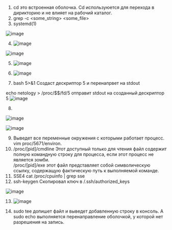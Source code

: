 
1. cd это встроенная оболочка. Cd используюется для перехода в дирикторию и не влияет на рабочий каталог.
2. grep -c <some_string> <some_file> 
3. systemd(1) 

  ![image](https://user-images.githubusercontent.com/95320903/150128448-0e594ed5-eae0-41ea-af4e-2ea152f947a6.png)
  
4. ![image](https://user-images.githubusercontent.com/95320903/150140402-99fdaf2c-015a-4b8e-aea3-2ca3efcb12ed.png)

 ![image](https://user-images.githubusercontent.com/95320903/150140370-4b794906-db4d-4627-9ad0-e4211b462ae9.png)

5. ![image](https://user-images.githubusercontent.com/95320903/150143132-2d33662d-56f4-46a1-9196-e7fd3ea27bd8.png)
6. ![image](https://user-images.githubusercontent.com/95320903/150349316-491b5d71-2bea-464e-82a9-2442fc713431.png)


7. bash 5>&1 Создаст дескриптор 5 и перенапрвет на stdout

 echo netology > /proc/$$/fd/5 отправит stdout на созданный дескриптор 5 
 ![image](https://user-images.githubusercontent.com/95320903/150292903-0183ac34-e04b-413b-8f0f-326feea550c7.png)

8. 
 ![image](https://user-images.githubusercontent.com/95320903/150685453-280e4da3-7ffe-4490-b94a-d145f9e0eeac.png)

![image](https://user-images.githubusercontent.com/95320903/150685438-57a7e81f-489e-434b-adbf-ac9f20c2f837.png)

9. Выведет все переменные окружения с которыми работает процесс. vim proc/5671/environ.
10. /proc/[pid]/cmdline Этот доступный только для чтения файл содержит полную командную строку для процесса, если этот процесс не является зомби.           
/proc/[pid]/exe этот файл представляет собой символическую ссылку, содержащую фактическую путь к выполняемой команде.
11. SSE4 cat /proc/cpuinfo | grep sse 
12. ssh-keygen
 Скопировал ключ в /.ssh/authorized_keys
 
 ![image](https://user-images.githubusercontent.com/95320903/150366945-ec738d03-71cd-4363-841c-c52f1e52bcd9.png)

13. ![image](https://user-images.githubusercontent.com/95320903/150776529-5cb935fd-a183-48c3-8f24-de93c7066c31.png)

14. sudo tee допишет файл и выведет добавленную строку в консоль. А sudo echo выполняется перенаправление оболочкой, у которой нет разрешения на запись.
